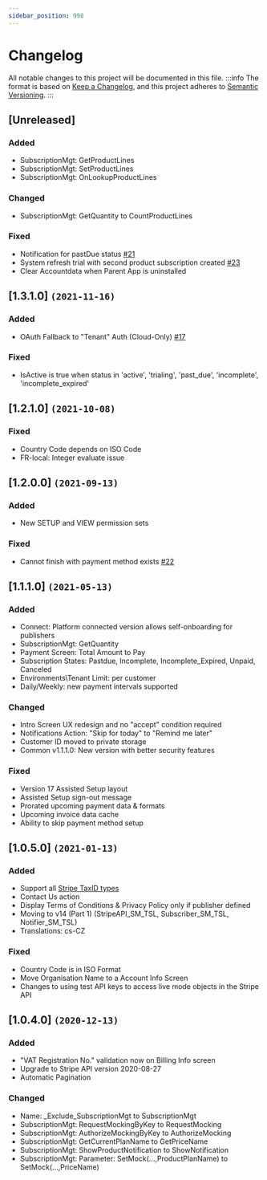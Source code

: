 ```yaml
---
sidebar_position: 998
---
```

<!--Accepted fields: https://docusaurus.io/docs/api/plugins/@docusaurus/plugin-content-docs#markdown-front-matter -->
# Changelog
All notable changes to this project will be documented in this file.
:::info
The format is based on [Keep a Changelog](https://keepachangelog.com/en/1.0.0/),
and this project adheres to [Semantic Versioning](https://semver.org/spec/v2.0.0.html).
:::
## [Unreleased]
### Added
- SubscriptionMgt: GetProductLines
- SubscriptionMgt: SetProductLines
- SubscriptionMgt: OnLookupProductLines
### Changed
- SubscriptionMgt: GetQuantity to CountProductLines
### Fixed
- Notification for pastDue status [#21](https://github.com/thetanz/smp-docs/issues/21)
- System refresh trial with second product subscription created [#23](https://github.com/thetanz/smp-docs/issues/23)
- Clear Accountdata when Parent App is uninstalled
## [1.3.1.0] `(2021-11-16)`
### Added
- OAuth Fallback to "Tenant" Auth (Cloud-Only) [#17](https://github.com/thetanz/smp-docs/issues/17)
### Fixed
- IsActive is true when status in 'active', 'trialing', 'past_due', 'incomplete', 'incomplete_expired'
## [1.2.1.0] `(2021-10-08)`
### Fixed
- Country Code depends on ISO Code
- FR-local: Integer evaluate issue
## [1.2.0.0] `(2021-09-13)`
### Added
- New SETUP and VIEW permission sets
### Fixed
- Cannot finish with payment method exists [#22](https://github.com/thetanz/smp-docs/issues/22)
## [1.1.1.0] `(2021-05-13)`
### Added
- Connect: Platform connected version allows self-onboarding for publishers
- SubscriptionMgt: GetQuantity
- Payment Screen: Total Amount to Pay
- Subscription States: Pastdue, Incomplete, Incomplete_Expired, Unpaid, Canceled
- Environments\Tenant Limit: per customer
- Daily/Weekly: new payment intervals supported 
### Changed
- Intro Screen UX redesign and no "accept" condition required
- Notifications Action: "Skip for today" to "Remind me later"
- Customer ID moved to private storage
- Common v1.1.1.0: New version with better security features
### Fixed
- Version 17 Assisted Setup layout
- Assisted Setup sign-out message
- Prorated upcoming payment data & formats 
- Upcoming invoice data cache
- Ability to skip payment method setup
## [1.0.5.0] `(2021-01-13)`
### Added
- Support all [Stripe TaxID types](https://stripe.com/docs/billing/customer/tax-ids#supported-tax-id)
- Contact Us action
- Display Terms of Conditions & Privacy Policy only if publisher defined
- Moving to v14 (Part 1) (StripeAPI_SM_TSL, Subscriber_SM_TSL, Notifier_SM_TSL)
- Translations: cs-CZ
### Fixed
- Country Code is in ISO Format
- Move Organisation Name to a Account Info Screen
- Changes to using test API keys to access live mode objects in the Stripe API
## [1.0.4.0] `(2020-12-13)`
### Added
- "VAT Registration No." validation now on Billing Info screen
- Upgrade to Stripe API version 2020-08-27
- Automatic Pagination
### Changed
- Name: _Exclude_SubscriptionMgt to SubscriptionMgt
- SubscriptionMgt: RequestMockingByKey to RequestMocking
- SubscriptionMgt: AuthorizeMockingByKey to AuthorizeMocking
- SubscriptionMgt: GetCurrentPlanName to GetPriceName
- SubscriptionMgt: ShowProductNotification to ShowNotification
- SubscriptionMgt: Parameter: SetMock(...,ProductPlanName) to SetMock(...,PriceName)
